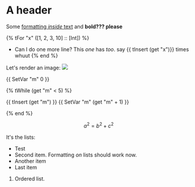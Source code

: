 # A header

Some [formatting *inside* text]("http://google.com") and **bold??? please**

{% tFor "x" ([1, 2, 3, 10] :: [Int]) %}
- Can I do one more line? This *one* has *too*. say {{ tInsert (get "x")}} times whuut
{% end %}

Let's render an image: ![]("./image.png")

{{ SetVar "m" 0 }}

{% tWhile (get "m" < 5) %}

{{ tInsert (get "m") }}
{{ SetVar "m" (get "m" + 1) }}

{% end %}

$$ a^2 = b^2 + c^2 $$

It's the lists:
- Test
- Second item. Formatting *on* lists should work now.
- Another item
- Last item

1. Ordered list.
